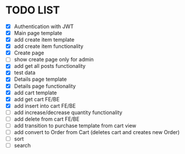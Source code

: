 # TODO LIST
- [x] Authentication with JWT
- [x] Main page template
- [x] add create item template
- [x] add create item functionality
- [x] Create page
- [ ] show create page only for admin
- [x] add get all posts functionality
- [x] test data
- [x] Details page template
- [x] Details page functionality
- [x] add cart template
- [x] add get cart FE/BE
- [x] add insert into cart FE/BE
- [ ] add increase/decrease quantity functionality
- [ ] add delete from cart FE/BE
- [ ] add transition to purchase template from cart view
- [ ] add convert to Order from Cart (deletes cart and creates new Order)
- [ ] sort
- [ ] search